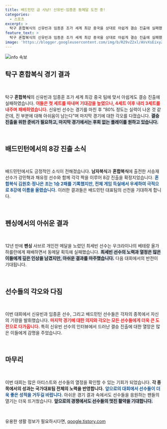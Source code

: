 ```yaml
---
title: 배드민턴 금 사냥! 신유빈·임종훈 동메달 도전 중!
categories:
  - 스포츠
excerpt: >
  탁구 혼합복식의 신유빈과 임종훈 조가 세계 최강 중국을 상대로 아쉽게 결승 진출에 실패했으나, 배드민턴에서는 8강 진출 소식이 쏟아지고 있습니다. 이번 경기에서의 열정과 아쉬움을 느낀 그들의 다음 경기가 기대됩니다!
feature_text: >
  탁구 혼합복식의 신유빈과 임종훈 조가 세계 최강 중국을 상대로 아쉽게 결승 진출에 실패했으나, 배드민턴에서는 8강 진출 소식이 쏟아지고 있습니다. 이번 경기에서의 열정과 아쉬움을 느낀 그들의 다음 경기가 기대됩니다!
image: 'https://blogger.googleusercontent.com/img/b/R29vZ2xl/AVvXsEixyZcFfHzMRdzZMjFBmAUKJYCLCGyLL1o632UiGVXcaFdKo_bkvkuCioo0uUKlGfBVcT3P84aROyZIXSBEx3Aw5nCQ3pTgDom1WDC4m8eifvWiAmWEEVb4x6G_l8C0QH225ldMjyaFvpxGEBGNO37VmDTDMHGhJPq73UglMfDca1-0aw/s1600/blogspot.png'
---
```


<p><img src="https://blogger.googleusercontent.com/img/b/R29vZ2xl/AVvXsEixyZcFfHzMRdzZMjFBmAUKJYCLCGyLL1o632UiGVXcaFdKo_bkvkuCioo0uUKlGfBVcT3P84aROyZIXSBEx3Aw5nCQ3pTgDom1WDC4m8eifvWiAmWEEVb4x6G_l8C0QH225ldMjyaFvpxGEBGNO37VmDTDMHGhJPq73UglMfDca1-0aw/s1600/blogspot.png" alt="info 속보" /></p>



<h2 data-ke-size="size26">탁구 혼합복식 경기 결과</h2>

<p data-ke-size="size16">&nbsp;</p>

<p data-ke-size="size16">탁구 <b>혼합복식</b>의 신유빈과 임종훈 조가 세계 최강 중국 팀에 맞서 아쉽게도 결승 진출에 실패하였습니다. <b><span style="color: #ee2323;">이들은 첫 세트를 따내며 기대감을 높였으나, 4세트 이후 내리 3세트를 내주며 패배하였습니다.</span></b> 신유빈 선수는 경기를 마친 후 "80% 정도는 실력이 나온 것 같은데, 진 부분에 대해 아쉬움이 남는다"며 마지막 경기에 대한 각오를 다졌습니다. <b><span style="background-color: #21538527;">결승 진출을 위한 준비가 필요하고, 마지막 경기에서는 후회 없는 플레이를 원하고 있습니다.</span></b></p>

<p data-ke-size="size16">&nbsp;</p>

<h2 data-ke-size="size26">배드민턴에서의 8강 진출 소식</h2>

<p data-ke-size="size16">&nbsp;</p>

<p data-ke-size="size16">배드민턴에서도 긍정적인 소식이 전해졌습니다. <b>남자복식</b>과 <b>혼합복식</b>에 출전한 서승재 선수가 강민혁과 채유정 선수와 함께 각각 짝을 이루어 8강 진출을 확정지었습니다. <b><span style="color: #1a5490;">혼합복식 김원호·정나은 조는 1승 2패를 기록했지만, 전체 게임 득실에서 우세하여 극적으로 8강에 이름을 올렸습니다.</span></b> 이러한 결과들은 배드민턴 대표팀의 선전을 기대하게 합니다.</p>

<p data-ke-size="size16">&nbsp;</p>

<h2 data-ke-size="size26">펜싱에서의 아쉬운 결과</h2>

<p data-ke-size="size16">&nbsp;</p>

<p data-ke-size="size16">12년 만에 <b>펜싱</b> 사브르 개인전 메달을 노렸던 최세빈 선수는 우크라이나의 베테랑 올가 하를란에게 패배하면서 동메달 획득에 실패했습니다. <b><span style="background-color: #21538527;">최세빈 선수의 노력과 열정은 많은 이들에게 깊은 인상을 남겼지만, 아쉬운 결과를 마주했습니다.</span></b> 다음 대회에서의 반전이 기대됩니다.</p>

<p data-ke-size="size16">&nbsp;</p>

<h2 data-ke-size="size26">선수들의 각오와 다짐</h2>

<p data-ke-size="size16">&nbsp;</p>

<p data-ke-size="size16">이번 대회에서 신유빈과 임종훈 선수, 그리고 배드민턴 선수들은 각자의 종목에서 자신의 기량을 발휘했습니다. <b><span style="color: #ee2323;">마지막 경기에 대한 의지와 각오는 모든 선수들에게 더욱 큰 도전으로 다가옵니다.</span></b> 특히 신유빈 선수의 인터뷰에서 드러난 결승 진출에 대한 열망은 많은 이들에게 감명을 주었습니다.</p>

<p data-ke-size="size16">&nbsp;</p>

<h2 data-ke-size="size26">마무리</h2>

<p data-ke-size="size16">&nbsp;</p>

<p data-ke-size="size16">이번 대회는 많은 아티스트와 선수들의 열정을 확인할 수 있는 기회가 되었습니다. <b>각 종목에서의 성과는 국가대표팀 전체의 노력을 반영합니다.</b> <b><span style="color: #1a5490;">앞으로의 대회에서 선수들이 더욱 좋은 성적을 거두길 바랍니다.</span></b> 아쉬운 경기 결과 속에서도 선수들을 응원하는 팬들의 열기는 더욱 뜨거웠습니다. <b><span style="background-color: #21538527;">앞으로의 경쟁에서도 선수들의 멋진 활약을 기대합니다.</span></b></p>

<p data-ke-size="size16">&nbsp;</p>


유용한 생활 정보가 필요하시다면, <a href="https://qoogle.tistory.com" rel="dofollow">qoogle.tistory.com</a>


